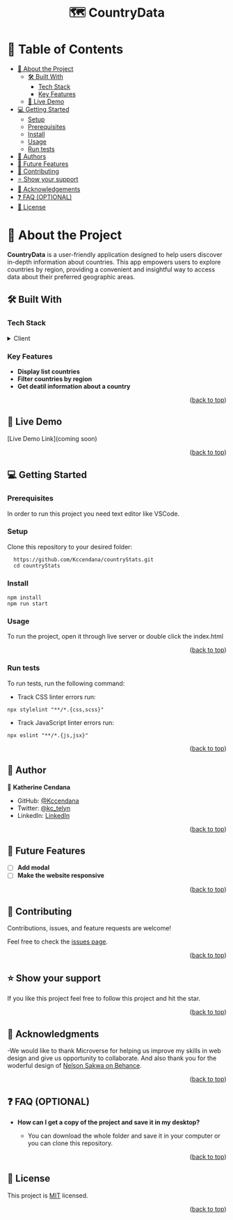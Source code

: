 <a name="readme-top"></a>

<div align="center">

  <h1><b>🗺️ CountryData</b></h1>

</div>


# 📗 Table of Contents

- [📖 About the Project](#about-project)
  - [🛠 Built With](#built-with)
    - [Tech Stack](#tech-stack)
    - [Key Features](#key-features)
  - [🚀 Live Demo](#live-demo)
- [💻 Getting Started](#getting-started)
  - [Setup](#setup)
  - [Prerequisites](#prerequisites)
  - [Install](#install)
  - [Usage](#usage)
  - [Run tests](#run-tests)
- [👥 Authors](#authors)
- [🔭 Future Features](#future-features)
- [🤝 Contributing](#contributing)
- [⭐️ Show your support](#support)
- [🙏 Acknowledgements](#acknowledgements)
- [❓ FAQ (OPTIONAL)](#faq)
- [📝 License](#license)


# 📖 About the Project <a name="about-project"></a>


**CountryData** is a user-friendly application designed to help users discover in-depth information about countries. This app empowers users to explore countries by region, providing a convenient and insightful way to access data about their preferred geographic areas.

## 🛠 Built With <a name="built-with"></a>

### Tech Stack <a name="tech-stack"></a>


<details>
  <summary>Client</summary>
  <ul>
    <li>React.js</li>
    <li>HTML</li>
    <li>CSS</li>
  </ul>
</details>

### Key Features <a name="key-features"></a>


- **Display list countries**
- **Filter countries by region**
- **Get deatil information about a country**

<p align="right">(<a href="#readme-top">back to top</a>)</p>


## 🚀 Live Demo <a name="live-demo"></a>


 [Live Demo Link](coming soon)

<p align="right">(<a href="#readme-top">back to top</a>)</p>


## 💻 Getting Started <a name="getting-started"></a>


### Prerequisites

In order to run this project you need text editor like VSCode.



### Setup

Clone this repository to your desired folder:


```
  https://github.com/Kccendana/countryStats.git
  cd countryStats
```

### Install 

```npm install ```<br/>
```npm run start ``` 

### Usage

To run the project, open it through live server or double click the index.html



<p align="right">(<a href="#readme-top">back to top</a>)</p>

### Run tests

To run tests, run the following command:

- Track CSS linter errors run:
```
npx stylelint "**/*.{css,scss}"
```
- Track JavaScript linter errors run:
```
npx eslint "**/*.{js,jsx}"
```

<p align="right">(<a href="#readme-top">back to top</a>)</p>


## 👥 Author <a name="authors"></a>

👤 **Katherine Cendana**

- GitHub: [@Kccendana](https://github.com/Kccendana)
- Twitter: [@kc_telyn](https://twitter.com/kc_telyn)
- LinkedIn: [LinkedIn](https://www.linkedin.com/in/katherinecendana/)

<p align="right">(<a href="#readme-top">back to top</a>)</p>


## 🔭 Future Features <a name="future-features"></a>


- [ ] **Add modal**
- [ ] **Make the website responsive**

<p align="right">(<a href="#readme-top">back to top</a>)</p>


## 🤝 Contributing <a name="contributing"></a>

Contributions, issues, and feature requests are welcome!

Feel free to check the [issues page](https://github.com/Kccendana/countryStats/issues).

<p align="right">(<a href="#readme-top">back to top</a>)</p>


## ⭐️ Show your support <a name="support"></a>

If you like this project feel free to follow this project and hit the star.

<p align="right">(<a href="#readme-top">back to top</a>)</p>


## 🙏 Acknowledgments <a name="acknowledgements"></a>


-We would like to thank Microverse for helping us improve my skills in web design and give us opportunity to collaborate. And also thank you for the woderful design of [Nelson Sakwa on Behance](https://www.behance.net/sakwadesignstudio).

<p align="right">(<a href="#readme-top">back to top</a>)</p>


## ❓ FAQ (OPTIONAL) <a name="faq"></a>


- **How can I get a copy of the project and save it in my desktop?**

  - You can download the whole folder and save it in your computer or you can clone this repository.



<p align="right">(<a href="#readme-top">back to top</a>)</p>

<!-- LICENSE -->

## 📝 License <a name="license"></a>

This project is [MIT](MIT.md) licensed.


<p align="right">(<a href="#readme-top">back to top</a>)</p>
